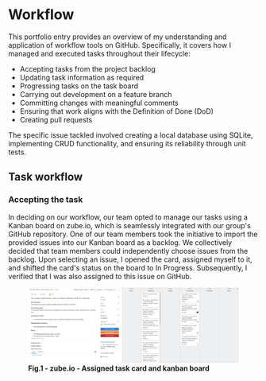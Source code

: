 # Workflow

This portfolio entry provides an overview of my understanding and application of workflow tools on GitHub. Specifically, it covers how I managed and executed tasks throughout their lifecycle:

* Accepting tasks from the project backlog
* Updating task information as required
* Progressing tasks on the task board
* Carrying out development on a feature branch
* Committing changes with meaningful comments
* Ensuring that work aligns with the Definition of Done (DoD)
* Creating pull requests

The specific issue tackled involved creating a local database using SQLite, implementing CRUD functionality, and ensuring its reliability through unit tests.

## Task workflow

### Accepting the task

In deciding on our workflow, our team opted to manage our tasks using a Kanban board on zube.io, which is seamlessly integrated with our group's GitHub repository. One of our team members took the initiative to import the provided issues into our Kanban board as a backlog. We collectively decided that team members could independently choose issues from the backlog. Upon selecting an issue, I opened the card, assigned myself to it, and shifted the card's status on the board to In Progress. Subsequently, I verified that I was also assigned to this issue on GitHub. 

<figure>
  <img src="https://github.com/patryklbn/portfolio-assessment/blob/master/images/15.png?raw=true" alt="Kanban board">
  <figcaption><b>Fig.1 - zube.io - Assigned task card and kanban board</b></figcaption>
</figure>
